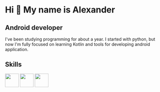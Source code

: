 Hi 👋 My name is Alexander
==========================

Android developer 
----------------------

I've been studying programming for about a year. I started with python, but now I'm fully focused on learning Kotlin and tools for developing android application.



Skills
----------------------

<img src="https://cdn.jsdelivr.net/gh/devicons/devicon@latest/icons/android/android-plain.svg" 
  height="45" witgh="45"/>
<img src="https://cdn.jsdelivr.net/gh/devicons/devicon@latest/icons/androidstudio/androidstudio-original.svg" 
  height="45" witgh="45"/>
<img src="https://cdn.jsdelivr.net/gh/devicons/devicon@latest/icons/kotlin/kotlin-original.svg" 
  height="45" witgh="45"/>
